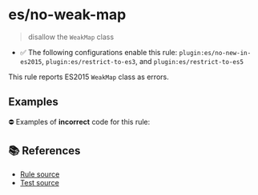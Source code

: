 # es/no-weak-map
> disallow the `WeakMap` class

- ✅ The following configurations enable this rule: `plugin:es/no-new-in-es2015`, `plugin:es/restrict-to-es3`, and `plugin:es/restrict-to-es5`

This rule reports ES2015 `WeakMap` class as errors.

## Examples

⛔ Examples of **incorrect** code for this rule:

<eslint-playground type="bad" code="/*eslint es/no-weak-map: error */
let map = new WeakMap()
" />

## 📚 References

- [Rule source](https://github.com/mysticatea/eslint-plugin-es/blob/v4.1.0/lib/rules/no-weak-map.js)
- [Test source](https://github.com/mysticatea/eslint-plugin-es/blob/v4.1.0/tests/lib/rules/no-weak-map.js)
